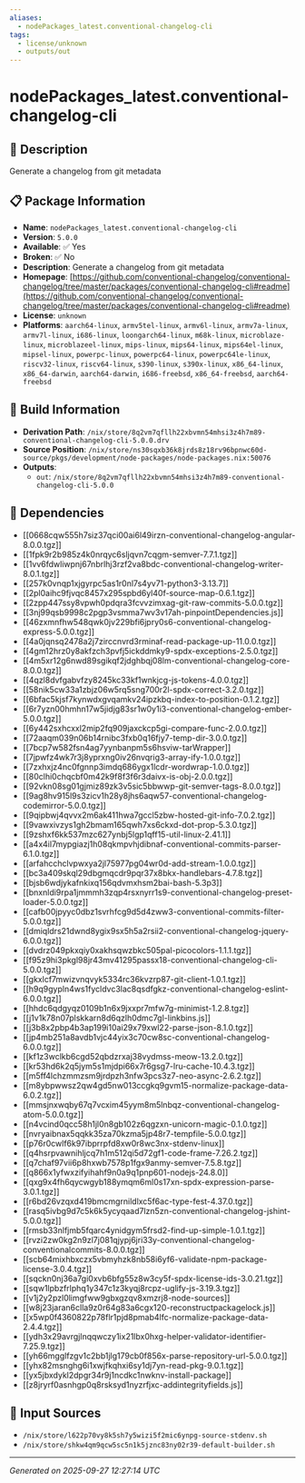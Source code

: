 ```yaml
---
aliases:
  - nodePackages_latest.conventional-changelog-cli
tags:
  - license/unknown
  - outputs/out
---
```


# nodePackages_latest.conventional-changelog-cli

## 📝 Description

Generate a changelog from git metadata

## 📋 Package Information

- **Name**: `nodePackages_latest.conventional-changelog-cli`
- **Version**: `5.0.0`
- **Available**: ✅ Yes
- **Broken**: ✅ No
- **Description**: Generate a changelog from git metadata
- **Homepage**: [https://github.com/conventional-changelog/conventional-changelog/tree/master/packages/conventional-changelog-cli#readme](https://github.com/conventional-changelog/conventional-changelog/tree/master/packages/conventional-changelog-cli#readme)
- **License**: `unknown`
- **Platforms**: `aarch64-linux`, `armv5tel-linux`, `armv6l-linux`, `armv7a-linux`, `armv7l-linux`, `i686-linux`, `loongarch64-linux`, `m68k-linux`, `microblaze-linux`, `microblazeel-linux`, `mips-linux`, `mips64-linux`, `mips64el-linux`, `mipsel-linux`, `powerpc-linux`, `powerpc64-linux`, `powerpc64le-linux`, `riscv32-linux`, `riscv64-linux`, `s390-linux`, `s390x-linux`, `x86_64-linux`, `x86_64-darwin`, `aarch64-darwin`, `i686-freebsd`, `x86_64-freebsd`, `aarch64-freebsd`

## 🔧 Build Information

- **Derivation Path**: `/nix/store/8q2vm7qfllh22xbvmn54mhsi3z4h7m89-conventional-changelog-cli-5.0.0.drv`
- **Source Position**: `/nix/store/ns30sqxb36k8jrds8z18rv96bpnwc60d-source/pkgs/development/node-packages/node-packages.nix:50076`
- **Outputs**:
  - `out`:  `/nix/store/8q2vm7qfllh22xbvmn54mhsi3z4h7m89-conventional-changelog-cli-5.0.0`

## 🔗 Dependencies

- [[0668cqw555h7siz37qci00ai6l49irzn-conventional-changelog-angular-8.0.0.tgz]]
- [[1fpk9r2b985z4k0nrqyc6sljqvn7cqgm-semver-7.7.1.tgz]]
- [[1vv6fdwliwpnj67nbrlhj3rzf2va8bdc-conventional-changelog-writer-8.0.1.tgz]]
- [[257k0vnqp1xjgyrpc5as1r0nl7s4yv71-python3-3.13.7]]
- [[2pl0aihc9fjvqc8457x295spbd6yl40f-source-map-0.6.1.tgz]]
- [[2zpp447ssy8vpwh0pdqra3fcvvzimxag-git-raw-commits-5.0.0.tgz]]
- [[3nj99qsb9998c2pgp3vsmma7wv3v17ah-pinpointDependencies.js]]
- [[46zxmnfhw548qwk0jv229bfi6jpry0s6-conventional-changelog-express-5.0.0.tgz]]
- [[4a0jqnsq2478a2j7zirccnvrd3rminaf-read-package-up-11.0.0.tgz]]
- [[4gm12hrz0y8akfzch3pvfj5ickddmky9-spdx-exceptions-2.5.0.tgz]]
- [[4m5xr12g6nwd89sgikqf2jdghbqj08lm-conventional-changelog-core-8.0.0.tgz]]
- [[4qzl8dvfgabvfzy8245kc33kf1wnkjcg-js-tokens-4.0.0.tgz]]
- [[58nik5cw33a1zbjz06w5rq5sng700r2l-spdx-correct-3.2.0.tgz]]
- [[6bfac5kjsf7kynwdxgvqamkv24ipzkbq-index-to-position-0.1.2.tgz]]
- [[6r7yzn00hmhn17w5jidjg83sr1w0y1i3-conventional-changelog-ember-5.0.0.tgz]]
- [[6y442sxhcxxl2mip2fq909jaxckcp5gi-compare-func-2.0.0.tgz]]
- [[72aaqm039n06b14rnibc3fxb0q16fjy7-temp-dir-3.0.0.tgz]]
- [[7bcp7w582fsn4ag7yynbanpm5s6hsviw-tarWrapper]]
- [[7jpwfz4wk7r3j8yprxng0iv26nvqrig3-array-ify-1.0.0.tgz]]
- [[7zxhxjz4nc0fgnnp3imdq686ygx1lcdr-wordwrap-1.0.0.tgz]]
- [[80clhi0chqcbf0m42k9f8f3f6r3daivx-is-obj-2.0.0.tgz]]
- [[92vkn08sg01gjmiz89zk3v5sic5bbwwp-git-semver-tags-8.0.0.tgz]]
- [[9ag8hv915l9s3zicv1h28y8jhs6aqw57-conventional-changelog-codemirror-5.0.0.tgz]]
- [[9qipbwj4qvvx2m6ak411hwa7gccl5zbw-hosted-git-info-7.0.2.tgz]]
- [[9vawxivzys1gh2bmam165qwh7xs6ckxd-dot-prop-5.3.0.tgz]]
- [[9zshxf6kk537mzc627ynbj5lgp1qff15-util-linux-2.41.1]]
- [[a4x4il7mypgiazj1h08qkmpvhjdibnaf-conventional-commits-parser-6.1.0.tgz]]
- [[arfahcchclvpwxya2jl75977pg04wr0d-add-stream-1.0.0.tgz]]
- [[bc3a409skql29dbgmqcdr9pqr37x8bkx-handlebars-4.7.8.tgz]]
- [[bjsb6wdjykafnkixq156qdvmxhsm2bai-bash-5.3p3]]
- [[bnxnldi9rpa1jmmmh3zqp4rsxnyrr1s9-conventional-changelog-preset-loader-5.0.0.tgz]]
- [[cafb00jpyyc0dbz1svrhfcg9d5d4zww3-conventional-commits-filter-5.0.0.tgz]]
- [[dmiqldrs21dwnd8ygix9sx5h5a2rsii2-conventional-changelog-jquery-6.0.0.tgz]]
- [[dvdrz049pkxqiy0xakhsqwzbkc505pal-picocolors-1.1.1.tgz]]
- [[f95z9hi3pkgl98jr43mv41295passx18-conventional-changelog-cli-5.0.0.tgz]]
- [[gkxlcf7mwizvnqvyk5334rc36kvzrp87-git-client-1.0.1.tgz]]
- [[h9q9gypln4ws1fycldvc3lac8qsdfgkz-conventional-changelog-eslint-6.0.0.tgz]]
- [[hhdc6qdgyqz0109b1n6x9jxxpr7mfw7g-minimist-1.2.8.tgz]]
- [[j1v1k78n07plskkarn8d6qzlh0dmc7gl-linkbins.js]]
- [[j3b8x2pbp4b3ap199i10ai29x79xwl22-parse-json-8.1.0.tgz]]
- [[jp4mb251a8avdb1vjc44yix3c70cw8sc-conventional-changelog-6.0.0.tgz]]
- [[kf1z3wclkb6cgd52qbdzrxaj38vydmss-meow-13.2.0.tgz]]
- [[kr53hd6k2q5jym5s1mjdpi66x7r6gsg7-lru-cache-10.4.3.tgz]]
- [[m5ff4lchzmmzsm9jrdpzh3nfw3pcs3z7-neo-async-2.6.2.tgz]]
- [[m8ybpwwsz2qw4gd5nw013ccgkq9gvm15-normalize-package-data-6.0.2.tgz]]
- [[mmsjnxwqby67q7vcxim45yym8m5lnbqz-conventional-changelog-atom-5.0.0.tgz]]
- [[n4vcind0qcc58h1jl0n8gb102z6qgzxn-unicorn-magic-0.1.0.tgz]]
- [[nvryaibnax5qqkk35za70kzma5jp48r7-tempfile-5.0.0.tgz]]
- [[p76r0cwlf6k97ibprrpfd8xw0r8wc3nx-stdenv-linux]]
- [[q4hsrpvawnihljcq7h1m512qi5d72gf1-code-frame-7.26.2.tgz]]
- [[q7chaf97vii6p8hxwb7578p1fgx9anmy-semver-7.5.8.tgz]]
- [[q866x1yfwxzifyihahf9n0a9q1pnp601-nodejs-24.8.0]]
- [[qxg9x4fh6qycwgyb188ymqm6ml0s17xn-spdx-expression-parse-3.0.1.tgz]]
- [[r6bd26vzqxd419bmcmgrnildlxc5f6ac-type-fest-4.37.0.tgz]]
- [[rasq5ivbg9d7c5k6k5ycyqaad7lzn5zn-conventional-changelog-jshint-5.0.0.tgz]]
- [[rmsb33nlfjmb5fqarc4ynidgym5frsd2-find-up-simple-1.0.1.tgz]]
- [[rvzi2zw0kg2n9zl7j081qjypj6jri33y-conventional-changelog-conventionalcommits-8.0.0.tgz]]
- [[scb64mixhbxczx5vbmyhzk8nb58i6yf6-validate-npm-package-license-3.0.4.tgz]]
- [[sqckn0nj36a7gi0xvb6bfg55z8w3cy5f-spdx-license-ids-3.0.21.tgz]]
- [[sqw1lpbzfrlphq1y347c1z3kyqj8rcpz-uglify-js-3.19.3.tgz]]
- [[v1j2y2pzl0limgfww9gbxgzqv8xmzrj8-node-sources]]
- [[w8j23jaran6clla9z0r64g83a6cgx120-reconstructpackagelock.js]]
- [[x5wp0f4360822p78flr1pjd8pmab4lfc-normalize-package-data-2.4.4.tgz]]
- [[ydh3x29avrgjlnqqwczy1ix21lbx0hxg-helper-validator-identifier-7.25.9.tgz]]
- [[yh66mgglfzgv1c2bb1jlg179cb0f856x-parse-repository-url-5.0.0.tgz]]
- [[yhx82msnghg6i1xwjfkqhxi6sy1dj7yn-read-pkg-9.0.1.tgz]]
- [[yx5jbxdykl2dpgr34r9j1ncdkc1nwknv-install-package]]
- [[z8jryrf0asnhgp0q8rsksyd1nyzrfjxc-addintegrityfields.js]]

## 📁 Input Sources

- `/nix/store/l622p70vy8k5sh7y5wizi5f2mic6ynpg-source-stdenv.sh`
- `/nix/store/shkw4qm9qcw5sc5n1k5jznc83ny02r39-default-builder.sh`

---
*Generated on 2025-09-27 12:27:14 UTC*
